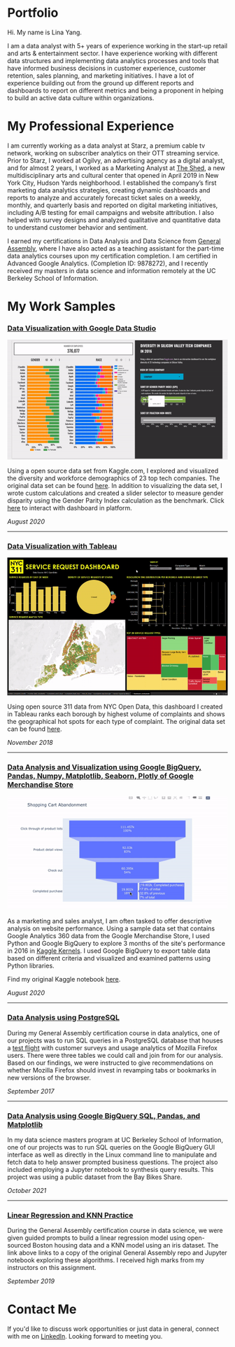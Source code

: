 # Portfolio
Hi. My name is Lina Yang. 

I am a data analyst with 5+ years of experience working in the start-up retail and arts & entertainment sector. I have experience working with different data structures and implementing data analytics processes and tools that have informed business decisions in customer experience, customer retention, sales planning, and marketing initiatives. I have a lot of experience building out from the ground up different reports and dashboards to report on different metrics and being a proponent in helping to build an active data culture within organizations.

# My Professional Experience
I am currently working as a data analyst at Starz, a premium cable tv network, working on subscriber analytics on their OTT streaming service. Prior to Starz, I worked at Ogilvy, an advertising agency as a digital analyst, and for almost 2 years, I worked as a Marketing Analyst at [The Shed](https://theshed.org/), a new multidisciplinary arts and cultural center that opened in April 2019 in New York City, Hudson Yards neighborhood. I established the company’s first marketing data analytics strategies, creating dynamic dashboards and reports to analyze and accurately forecast ticket sales on a weekly, monthly, and quarterly basis and reported on digital marketing initiatives, including A/B testing for email campaigns and website attribution. I also helped with survey designs and analyzed qualitative and quantitative data to understand customer behavior and sentiment. 

I earned my certifications in Data Analysis and Data Science from [General Assembly](https://generalassemb.ly/), where I have also acted as a teaching assistant for the part-time data analytics courses upon my certification completion. I am certified in Advanced Google Analytics. (Completion ID: 9878272), and I recently received my masters in data science and information remotely at the UC Berkeley School of Information. 

# My Work Samples
### [Data Visualization with Google Data Studio](https://github.com/linayang-io/googledatastudio-worksample)
![Google Data Studio DB Demo](https://github.com/linayang-io/googledatastudio-worksample/blob/master/lyang_gds_demo.gif)

Using a open source data set from Kaggle.com, I explored and visualized the diversity and workforce demographics of 23 top tech companies. The original data set can be found [here](https://www.kaggle.com/rtatman/silicon-valley-diversity-data). In addition to visualizing the data set, I wrote custom calculations and created a slider selector to measure gender disparity using the Gender Parity Index calculation as the benchmark. Click [here](https://datastudio.google.com/reporting/e71e98cb-f2e8-4bda-8c11-ed203cd201f7/page/6DecB) to interact with dashboard in platform.

*August 2020*
__________

### [Data Visualization with Tableau](https://github.com/linayang-io/tableau-worksample1)
![tableau dashboard](https://github.com/linayang-io/tableau-worksample1/blob/master/tableau_worksample_demo.gif)

Using open source 311 data from NYC Open Data, this dashboard I created in Tableau ranks each borough by highest volume of complaints and shows the geographical hot spots for each type of complaint. The original data set can be found [here](https://data.cityofnewyork.us/Social-Services/311-Service-Requests-from-2010-to-Present/erm2-nwe9).

*November 2018*
__________

### [Data Analysis and Visualization using Google BigQuery, Pandas, Numpy, Matplotlib, Seaborn, Plotly of Google Merchandise Store](https://github.com/linayang-io/python-ga-eda-worksample)
![abandoned cart funnel](https://github.com/linayang-io/python-ga-eda-worksample/blob/master/lyang_funnel_viz_demo.gif)

As a marketing and sales analyst, I am often tasked to offer descriptive analysis on website performance. Using a sample data set that contains Google Analytics 360 data from the Google Merchandise Store, I used Python and Google BigQuery to explore 3 months of the site's performance in 2016 in [Kaggle Kernels](https://www.kaggle.com/bigquery/google-analytics-sample). I used Google BigQuery to export table data based on different criteria and visualized and examined patterns using Python libraries. 

Find my original Kaggle notebook [here](https://www.kaggle.com/linayang/google-analytics-sample-eda). 

*August 2020*
_________

### [Data Analysis using PostgreSQL](https://github.com/linayang-io/sql-worksample.git)
During my General Assembly certification course in data analytics, one of our projects was to run SQL queries in a PostgreSQL database that houses a [test flight](https://web.archive.org/web/20160304073326/https://testpilot.mozillalabs.com/testcases/a-week-life-2/aggregated-data.html) with customer surveys and usage analytics of Mozilla Firefox users. There were three tables we could call and join from for our analysis. Based on our findings, we were instructed to give recommendations on whether Mozilla Firefox should invest in revamping tabs or bookmarks in new versions of the browser. 

*September 2017*
__________

### [Data Analysis using Google BigQuery SQL, Pandas, and Matplotlib](https://github.com/linayang-io/sql-worksample3)
In my data science masters program at UC Berkeley School of Information, one of our projects was to run SQL queries on the Google BigQuery GUI interface as well as directly in the Linux command line to manipulate and fetch data to help answer prompted business questions. The project also included employing a Jupyter notebook to synthesis query results. This project was using a public dataset from the Bay Bikes Share. 

*October 2021*
_________
### [Linear Regression and KNN Practice](https://github.com/linayang-io/ga-datr813_project3.git)
During the General Assembly certification course in data science, we were given guided prompts to build a linear regression model using open-sourced Boston housing data and a KNN model using an iris dataset. The link above links to a copy of the original General Assembly repo and Jupyter notebook exploring these algorithms. I received high marks from my instructors on this assignment.

*September 2019*

# Contact Me
If you'd like to discuss work opportunities or just data in general, connect with me on [LinkedIn](https://www.linkedin.com/in/yanglina/). Looking forward to meeting you.  
